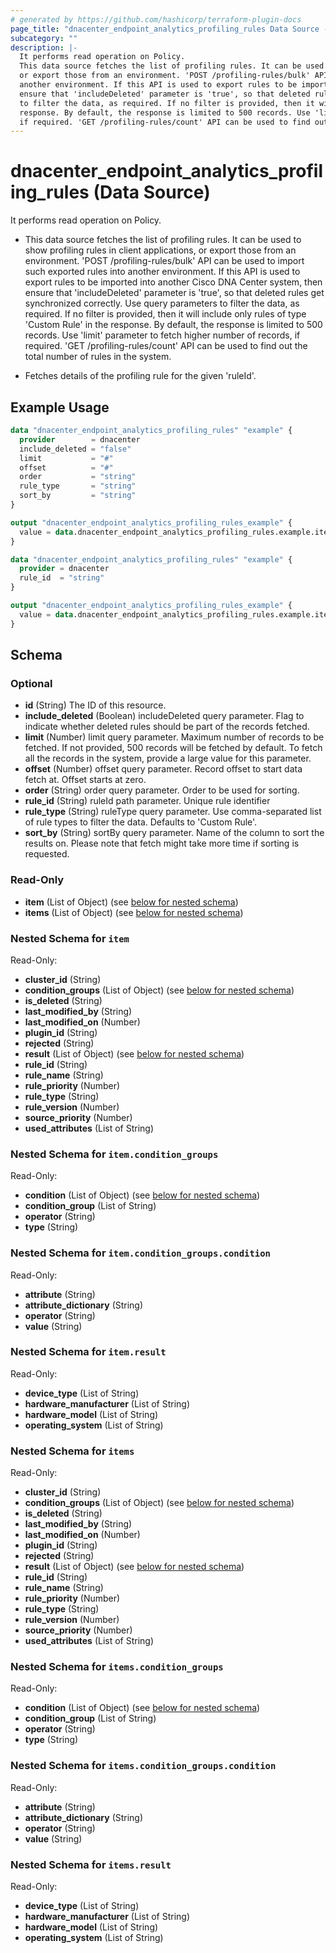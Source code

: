 ```yaml
---
# generated by https://github.com/hashicorp/terraform-plugin-docs
page_title: "dnacenter_endpoint_analytics_profiling_rules Data Source - terraform-provider-dnacenter"
subcategory: ""
description: |-
  It performs read operation on Policy.
  This data source fetches the list of profiling rules. It can be used to show profiling rules in client applications,
  or export those from an environment. 'POST /profiling-rules/bulk' API can be used to import such exported rules into
  another environment. If this API is used to export rules to be imported into another Cisco DNA Center system, then
  ensure that 'includeDeleted' parameter is 'true', so that deleted rules get synchronized correctly. Use query parameters
  to filter the data, as required. If no filter is provided, then it will include only rules of type 'Custom Rule' in the
  response. By default, the response is limited to 500 records. Use 'limit' parameter to fetch higher number of records,
  if required. 'GET /profiling-rules/count' API can be used to find out the total number of rules in the system.Fetches details of the profiling rule for the given 'ruleId'.
---
```


# dnacenter_endpoint_analytics_profiling_rules (Data Source)

It performs read operation on Policy.

- This data source fetches the list of profiling rules. It can be used to show profiling rules in client applications,
or export those from an environment. 'POST /profiling-rules/bulk' API can be used to import such exported rules into
another environment. If this API is used to export rules to be imported into another Cisco DNA Center system, then
ensure that 'includeDeleted' parameter is 'true', so that deleted rules get synchronized correctly. Use query parameters
to filter the data, as required. If no filter is provided, then it will include only rules of type 'Custom Rule' in the
response. By default, the response is limited to 500 records. Use 'limit' parameter to fetch higher number of records,
if required. 'GET /profiling-rules/count' API can be used to find out the total number of rules in the system.

- Fetches details of the profiling rule for the given 'ruleId'.

## Example Usage

```terraform
data "dnacenter_endpoint_analytics_profiling_rules" "example" {
  provider        = dnacenter
  include_deleted = "false"
  limit           = "#"
  offset          = "#"
  order           = "string"
  rule_type       = "string"
  sort_by         = "string"
}

output "dnacenter_endpoint_analytics_profiling_rules_example" {
  value = data.dnacenter_endpoint_analytics_profiling_rules.example.items
}

data "dnacenter_endpoint_analytics_profiling_rules" "example" {
  provider = dnacenter
  rule_id  = "string"
}

output "dnacenter_endpoint_analytics_profiling_rules_example" {
  value = data.dnacenter_endpoint_analytics_profiling_rules.example.item
}
```

<!-- schema generated by tfplugindocs -->
## Schema

### Optional

- **id** (String) The ID of this resource.
- **include_deleted** (Boolean) includeDeleted query parameter. Flag to indicate whether deleted rules should be part of the records fetched.
- **limit** (Number) limit query parameter. Maximum number of records to be fetched. If not provided, 500 records will be fetched by default. To fetch all the records in the system, provide a large value for this parameter.
- **offset** (Number) offset query parameter. Record offset to start data fetch at. Offset starts at zero.
- **order** (String) order query parameter. Order to be used for sorting.
- **rule_id** (String) ruleId path parameter. Unique rule identifier
- **rule_type** (String) ruleType query parameter. Use comma-separated list of rule types to filter the data. Defaults to 'Custom Rule'.
- **sort_by** (String) sortBy query parameter. Name of the column to sort the results on. Please note that fetch might take more time if sorting is requested.

### Read-Only

- **item** (List of Object) (see [below for nested schema](#nestedatt--item))
- **items** (List of Object) (see [below for nested schema](#nestedatt--items))

<a id="nestedatt--item"></a>
### Nested Schema for `item`

Read-Only:

- **cluster_id** (String)
- **condition_groups** (List of Object) (see [below for nested schema](#nestedobjatt--item--condition_groups))
- **is_deleted** (String)
- **last_modified_by** (String)
- **last_modified_on** (Number)
- **plugin_id** (String)
- **rejected** (String)
- **result** (List of Object) (see [below for nested schema](#nestedobjatt--item--result))
- **rule_id** (String)
- **rule_name** (String)
- **rule_priority** (Number)
- **rule_type** (String)
- **rule_version** (Number)
- **source_priority** (Number)
- **used_attributes** (List of String)

<a id="nestedobjatt--item--condition_groups"></a>
### Nested Schema for `item.condition_groups`

Read-Only:

- **condition** (List of Object) (see [below for nested schema](#nestedobjatt--item--condition_groups--condition))
- **condition_group** (List of String)
- **operator** (String)
- **type** (String)

<a id="nestedobjatt--item--condition_groups--condition"></a>
### Nested Schema for `item.condition_groups.condition`

Read-Only:

- **attribute** (String)
- **attribute_dictionary** (String)
- **operator** (String)
- **value** (String)



<a id="nestedobjatt--item--result"></a>
### Nested Schema for `item.result`

Read-Only:

- **device_type** (List of String)
- **hardware_manufacturer** (List of String)
- **hardware_model** (List of String)
- **operating_system** (List of String)



<a id="nestedatt--items"></a>
### Nested Schema for `items`

Read-Only:

- **cluster_id** (String)
- **condition_groups** (List of Object) (see [below for nested schema](#nestedobjatt--items--condition_groups))
- **is_deleted** (String)
- **last_modified_by** (String)
- **last_modified_on** (Number)
- **plugin_id** (String)
- **rejected** (String)
- **result** (List of Object) (see [below for nested schema](#nestedobjatt--items--result))
- **rule_id** (String)
- **rule_name** (String)
- **rule_priority** (Number)
- **rule_type** (String)
- **rule_version** (Number)
- **source_priority** (Number)
- **used_attributes** (List of String)

<a id="nestedobjatt--items--condition_groups"></a>
### Nested Schema for `items.condition_groups`

Read-Only:

- **condition** (List of Object) (see [below for nested schema](#nestedobjatt--items--condition_groups--condition))
- **condition_group** (List of String)
- **operator** (String)
- **type** (String)

<a id="nestedobjatt--items--condition_groups--condition"></a>
### Nested Schema for `items.condition_groups.condition`

Read-Only:

- **attribute** (String)
- **attribute_dictionary** (String)
- **operator** (String)
- **value** (String)



<a id="nestedobjatt--items--result"></a>
### Nested Schema for `items.result`

Read-Only:

- **device_type** (List of String)
- **hardware_manufacturer** (List of String)
- **hardware_model** (List of String)
- **operating_system** (List of String)


